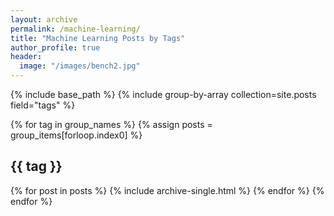 ```yaml
---
layout: archive
permalink: /machine-learning/
title: "Machine Learning Posts by Tags"
author_profile: true
header:
  image: "/images/bench2.jpg"
---
```


{% include base_path %}
{% include group-by-array collection=site.posts field="tags" %}

{% for tag in group_names %}
  {% assign posts = group_items[forloop.index0] %}
  <h2 id="{{tag | slugify }}" class="archive_subtitle">{{ tag }}</h2>
  {% for post in posts %}
    {% include archive-single.html %}
  {% endfor %}
{% endfor %}